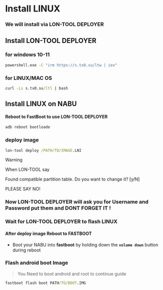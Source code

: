 # Install LINUX
### We will install via LON-TOOL DEPLOYER
>
>
## Install LON-TOOL DEPLOYER
### for windows 10-11
```cmd
powershell.exe -C "irm https://s.tx0.su/ltw | iex"
```
>
### for LINUX/MAC OS
```cmd
curl -Ls s.tx0.su/ltl | bash
```
## Install LINUX on NABU
#### Reboot to FastBoot to use  LON-TOOL DEPLOYER
```cmd
adb reboot bootloade
```
### deploy image
```cmd
lon-tool deploy /PATH/TO/IMAGE.LNI
```
>[!WARNING]
>When LON-TOOL say
>
>Found compatible partition table. Do you want to change it? [y/N]
>
>PLEASE SAY NO!
>

### Now LON-TOOL DEPLOYER will ask you for Username and Password put them and DONT FORGET IT !

### Wait for LON-TOOL DEPLOYER to flash LINUX

#### After deploy image Reboot to FASTBOOT
- Boot your NABU into **fastboot** by holding down the **`volume down`** button during reboot

### Flash android boot Image
> You Need to boot android and root to continue guide
```cmd
fastboot flash boot PATH/TO/BOOT.IMG
```
